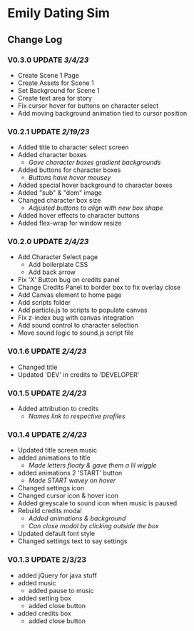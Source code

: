 # Emily Dating Sim

## Change Log

### V0.3.0 UPDATE *3/4/23*
- Create Scene 1 Page
- Create Assets for Scene 1
- Set Background for Scene 1
- Create text area for story 
- Fix cursor hover for buttons on character select
- Add moving background animation tied to cursor position

### V0.2.1 UPDATE *2/19/23*
- Added title to character select screen
- Added character boxes
  - *Gave character boxes gradient backgrounds*
- Added buttons for character boxes
  - *Buttons have hover mousey*
- Added special hover background to character boxes
- Added "sub" &amp; "dom" image
- Changed character box size
  - *Adjusted buttons to align with new box shape*
- Added hover effects to character buttons
- Added flex-wrap for window resize

### V0.2.0 UPDATE *2/4/23*
- Add Character Select page
  - Add boilerplate CSS
  - Add back arrow
- Fix 'X' Button bug on credits panel
- Change Credits Panel to border box to fix overlay close
- Add Canvas element to home page
- Add scripts folder
- Add particle.js to scripts to populate canvas
- Fix z-index bug with canvas integration
- Add sound control to character selection
- Move sound logic to sound.js script file

### V0.1.6 UPDATE *2/4/23*
- Changed title
- Updated 'DEV' in credits to 'DEVELOPER'

### V0.1.5 UPDATE *2/4/23*
- Added attribution to credits
  - *Names link to respective profiles*


### V0.1.4 UPDATE *2/4/23*
- Updated title screen music
- added animations to title
  - *Made letters floaty &amp; gave them a lil wiggle*
- added animations 2 'START' button
  - *Made START wavey on hover*
- Changed settings icon
- Changed cursor icon &amp; hover icon
- Added greyscale to sound icon when music is paused
- Rebuild credits modal
  - *Added animations &amp; background*
  - *Can close modal by clicking outside the box*
- Updated default font style
- Changed settings text to say settings


### V0.1.3 UPDATE 2/3/23
- added jQuery for java stuff
- added music
  - added pause to music
- added setting box
  - added close button
- added credits box
  - added close button





